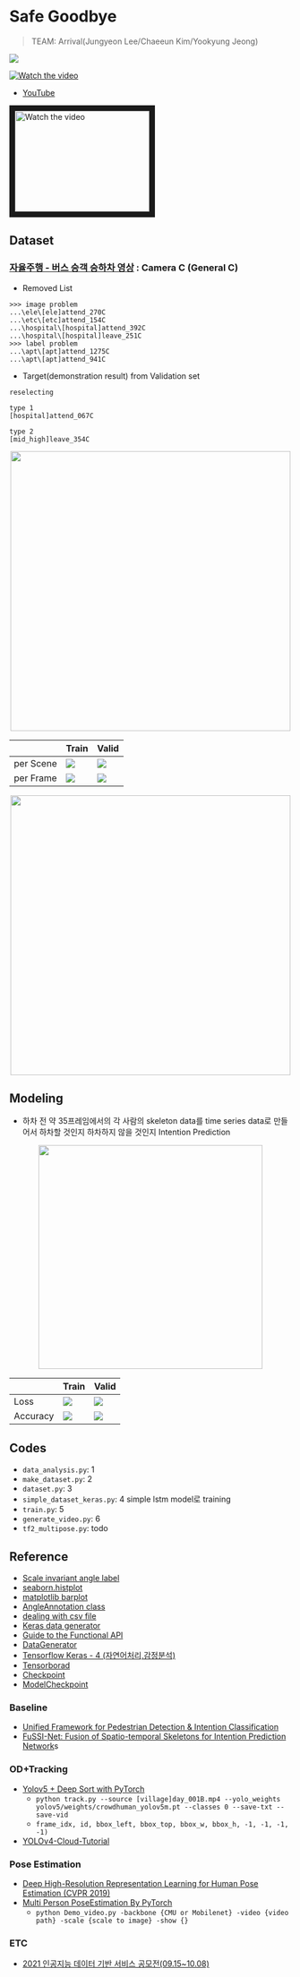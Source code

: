 
# Safe Goodbye
> TEAM: Arrival(Jungyeon Lee/Chaeeun Kim/Yookyung Jeong)

![](./assets/1.png)

[![Watch the video](https://youtu.be/q2jDdYABbmg/default.jpg)](https://youtu.be/q2jDdYABbmg)

- [YouTube](https://youtu.be/q2jDdYABbmg)

<a href="http://www.youtube.com/watch?feature=player_embedded&v=q2jDdYABbmg" target="_blank">
 <img src="http://img.youtube.com/vi/q2jDdYABbmg/mqdefault.jpg" alt="Watch the video" width="240" height="180" border="10" />
</a>

## Dataset
### [자율주행 - 버스 승객 승하차 영상](https://aihub.or.kr/aidata/34166) : Camera C (General C)
- Removed List
```
>>> image problem
...\ele\[ele]attend_270C
...\etc\[etc]attend_154C
...\hospital\[hospital]attend_392C
...\hospital\[hospital]leave_251C
>>> label problem
...\apt\[apt]attend_1275C
...\apt\[apt]attend_941C
```
- Target(demonstration result) from Validation set

```
reselecting

type 1
[hospital]attend_067C

type 2
[mid_high]leave_354C

```
<p align= "center">
  <img src="./assets/check_frame.png" width="500"/>
</p>

||Train|Valid|
|-|-|-|
|per Scene|![](./assets/people_in_one_scene_train.png)|![](./assets/people_in_one_scene_valid.png)|
|per Frame|![](./assets/people_in_one_frame_train.png)|![](./assets/people_in_one_frame_valid.png)|


<p align= "center">
  <img src="./assets/get_off_ratio.png" width="500"/>
</p>

## Modeling
- 하차 전 약 35프레임에서의 각 사람의 skeleton data를 time series data로 만들어서 하차할 것인지 하차하지 않을 것인지 Intention Prediction

<p align= "center">
  <img src="./assets/skeleton.png" width="400"/>
</p>

||Train|Valid|
|-|-|-|
|Loss|![](./assets/loss_train.PNG)|![](./assets/loss_valid.PNG)|
|Accuracy|![](./assets/acc_train.PNG)|![](./assets/acc_valid.PNG)|


## Codes
- `data_analysis.py`: 1
- `make_dataset.py`: 2
- `dataset.py`: 3
- `simple_dataset_keras.py`: 4 simple lstm model로 training
- `train.py`: 5
- `generate_video.py`: 6
- `tf2_multipose.py`: todo

## Reference
- [Scale invariant angle label](https://matplotlib.org/stable/gallery/text_labels_and_annotations/angle_annotation.html#sphx-glr-gallery-text-labels-and-annotations-angle-annotation-py)
- [seaborn.histplot](https://seaborn.pydata.org/generated/seaborn.histplot.html)
- [matplotlib barplot](https://rfriend.tistory.com/411)
- [AngleAnnotation class](https://matplotlib.org/stable/gallery/text_labels_and_annotations/angle_annotation.html#sphx-glr-gallery-text-labels-and-annotations-angle-annotation-py)
- [dealing with csv file](https://timetobye.github.io/csv_file_handler/)
- [Keras data generator](https://stanford.edu/~shervine/blog/keras-how-to-generate-data-on-the-fly)
- [Guide to the Functional API](https://keras.io/ko/getting-started/functional-api-guide/)
- [DataGenerator](https://chancoding.tistory.com/93)
- [Tensorflow Keras - 4 (자연어처리,감정분석)](https://datacook.tistory.com/53)
- [Tensorborad](https://www.tensorflow.org/tensorboard/get_started)
- [Checkpoint](https://keras.io/api/callbacks/model_checkpoint/)
- [ModelCheckpoint](https://deep-deep-deep.tistory.com/53)

### Baseline
- [Unified Framework for Pedestrian Detection & Intention Classification](https://github.com/mjpramirez/Volvo-DataX)
- [FuSSI-Net: Fusion of Spatio-temporal Skeletons for Intention Prediction Network](https://matthew29tang.github.io/pid-model/#/)s

### OD+Tracking
- [Yolov5 + Deep Sort with PyTorch](https://github.com/mikel-brostrom/Yolov5_DeepSort_Pytorch)
    - `python track.py --source [village]day_001B.mp4 --yolo_weights yolov5/weights/crowdhuman_yolov5m.pt --classes 0 --save-txt --save-vid`
    - `frame_idx, id, bbox_left, bbox_top, bbox_w, bbox_h, -1, -1, -1, -1)`
- [YOLOv4-Cloud-Tutorial](https://github.com/theAIGuysCode/YOLOv4-Cloud-Tutorial)

### Pose Estimation
- [Deep High-Resolution Representation Learning for Human Pose Estimation (CVPR 2019)](https://github.com/leoxiaobin/deep-high-resolution-net.pytorch)
- [Multi Person PoseEstimation By PyTorch](https://github.com/tensorboy/pytorch_Realtime_Multi-Person_Pose_Estimation)
    - `python Demo_video.py -backbone {CMU or Mobilenet} -video {video path} -scale {scale to image} -show {}`

### ETC
- [2021 인공지능 데이터 기반 서비스 공모전(09.15~10.08)](http://aihub-competition.or.kr/aidea)
